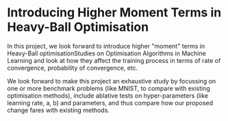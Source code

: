 # Introducing Higher Moment Terms in Heavy-Ball Optimisation
In this project, we look forward to introduce higher "moment" terms in Heavy-Ball optimisationStudies on Optimisation Algorithms in Machine Learning and look at how they affect the training process in terms of rate of convergence, probability of convergence, etc.

We look forward to make this project an exhaustive study by focussing on one or more benchmark problems (like MNIST, to compare with existing optimisation methods), include ablative tests on hyper-parameters (like learning rate, a, b) and parameters, and thus compare how our proposed change fares with existing methods.
